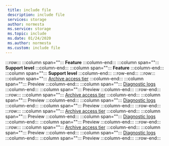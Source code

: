 ```yaml
---
 title: include file
 description: include file
 services: storage
 author: normesta
 ms.service: storage
 ms.topic: include
 ms.date: 01/24/2020
 ms.author: normesta
 ms.custom: include file
---
```


:::row:::
   :::column span="":::
      **Feature**
   :::column-end:::
   :::column span="":::
      **Support level**
   :::column-end:::
      :::column span="":::
      **Feature**
   :::column-end:::
   :::column span="":::
      **Support level**
   :::column-end:::
:::row-end:::
:::row:::
   :::column span="":::
      [Archive access tier](https://docs.microsoft.com/azure/storage/blobs/storage-blob-storage-tiers.)
   :::column-end:::
   :::column span="":::
      Preview
   :::column-end:::
      :::column span="":::
      [Diagnostic logs](https://docs.microsoft.com/azure/storage/common/storage-analytics-logging)
   :::column-end:::
   :::column span="":::
      Preview
   :::column-end:::
:::row-end:::
:::row:::
      :::column span="":::
      [Archive access tier](https://docs.microsoft.com/azure/storage/blobs/storage-blob-storage-tiers.)
   :::column-end:::
   :::column span="":::
      Preview
   :::column-end:::
      :::column span="":::
      [Diagnostic logs](https://docs.microsoft.com/azure/storage/common/storage-analytics-logging)
   :::column-end:::
   :::column span="":::
      Preview
   :::column-end:::
:::row-end:::
:::row:::
      :::column span="":::
      [Archive access tier](https://docs.microsoft.com/azure/storage/blobs/storage-blob-storage-tiers.)
   :::column-end:::
   :::column span="":::
      Preview
   :::column-end:::
      :::column span="":::
      [Diagnostic logs](https://docs.microsoft.com/azure/storage/common/storage-analytics-logging)
   :::column-end:::
   :::column span="":::
      Preview
   :::column-end:::
:::row-end:::
:::row:::
      :::column span="":::
      [Archive access tier](https://docs.microsoft.com/azure/storage/blobs/storage-blob-storage-tiers.)
   :::column-end:::
   :::column span="":::
      Preview
   :::column-end:::
      :::column span="":::
      [Diagnostic logs](https://docs.microsoft.com/azure/storage/common/storage-analytics-logging)
   :::column-end:::
   :::column span="":::
      Preview
   :::column-end:::
:::row-end:::

